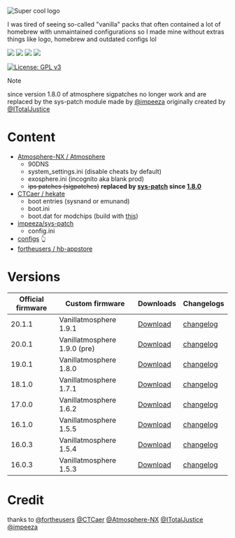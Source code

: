 ![Super cool logo](https://github.com/pinokaille/Vanillatmosphere/blob/main/assets/banner.png?raw=true)

I was tired of seeing so-called "vanilla" packs that often contained a lot of homebrew with unmaintained configurations so I made mine without extras things like logo, homebrew and outdated configs lol

![](https://img.shields.io/github/v/release/Atmosphere-NX/Atmosphere?color=pink&label=atmosphere&style=flat-square)
![](https://img.shields.io/github/v/release/CTCaer/Hekate?color=pink&label=hekate&style=flat-square)
![](https://img.shields.io/github/v/release/fortheusers/hb-appstore?color=pink&label=hb-appstore&style=flat-square)
![](https://img.shields.io/github/v/release/impeeza/sys-patch?color=pink&label=sys-patch&style=flat-square)

[![License: GPL v3](https://img.shields.io/badge/License-GPLv3-blue.svg)](https://www.gnu.org/licenses/gpl-3.0)

> [!NOTE]
> since version 1.8.0 of atmosphere sigpatches no longer work and are replaced by the sys-patch module made by [@impeeza](https://github.com/impeeza/) originally created by [@ITotalJustice](https://github.com/ITotalJustice)


Content
=====
- [Atmosphere-NX /
Atmosphere](https://github.com/Atmosphere-NX/Atmosphere)
  * 90DNS
  * system_settings.ini (disable cheats by default)
  * exosphere.ini (incognito aka blank prod)
  * ~~ips patches (sigpatches)~~ **replaced by [sys-patch](https://github.com/impeeza/sys-patch) since [1.8.0](https://github.com/Atmosphere-NX/Atmosphere/releases/tag/1.8.0-prerelease)**
- [CTCaer /
hekate](https://github.com/CTCaer/hekate)
  * boot entries (sysnand or emunand)
  * boot.ini
  * boot.dat for modchips (build with [this](https://github.com/mlemiam/Vanillatmosphere/blob/main/scripts/tx_custom_boot.py))
- [impeeza/sys-patch](https://github.com/impeeza/sys-patch) 
  * config.ini
- [configs](https://github.com/pinokaille/Vanillatmosphere/tree/main/configs) 👆
- [fortheusers /
hb-appstore ](https://github.com/fortheusers/hb-appstore)

Versions
=====
| Official firmware | Custom firmware | Downloads | Changelogs |
| ------------------|-----------------| ----------| ---------- |
| 20.1.1   | Vanillatmosphere 1.9.1 |[Download](https://github.com/mlemiam/Vanillatmosphere/releases/tag/1.9.1)| [changelog](https://github.com/Atmosphere-NX/Atmosphere/releases/tag/1.9.1) |
| 20.0.1  | Vanillatmosphere 1.9.0 (pre) |[Download](https://github.com/mlemiam/Vanillatmosphere/releases/tag/1.9.0-prerelease)| [changelog](https://github.com/Atmosphere-NX/Atmosphere/releases/tag/1.9.0-prerelease) |
| 19.0.1  | Vanillatmosphere 1.8.0  |[Download](https://github.com/mlemiam/Vanillatmosphere/releases/tag/1.8.0-prerelease)| [changelog](https://github.com/Atmosphere-NX/Atmosphere/releases/tag/1.8.0-prerelease) |
| 18.1.0  | Vanillatmosphere 1.7.1 |[Download](https://github.com/mlemiam/Vanillatmosphere/releases/tag/1.7.1)| [changelog](https://github.com/Atmosphere-NX/Atmosphere/releases/tag/1.7.1) |
| 17.0.0  | Vanillatmosphere 1.6.2 |[Download](https://github.com/mlemiam/Vanillatmosphere/releases/tag/1.6.2)| [changelog](https://github.com/Atmosphere-NX/Atmosphere/releases/tag/1.6.2) |
| 16.1.0  | Vanillatmosphere 1.5.5 |[Download](https://github.com/mlemiam/Vanillatmosphere/releases/tag/1.5.5)| [changelog](https://github.com/Atmosphere-NX/Atmosphere/releases/tag/1.5.5) |
| 16.0.3  | Vanillatmosphere 1.5.4 |[Download](https://github.com/mlemiam/Vanillatmosphere/releases/tag/1.5.4)| [changelog](https://github.com/Atmosphere-NX/Atmosphere/releases/tag/1.5.4) |
| 16.0.3  | Vanillatmosphere 1.5.3 |[Download](https://github.com/mlemiam/Vanillatmosphere/releases/tag/1.5.3)| [changelog](https://github.com/Atmosphere-NX/Atmosphere/releases/tag/1.5.3) |

Credit
=====
thanks to [@fortheusers](https://github.com/fortheusers) [@CTCaer](https://github.com/CTCaer) [@Atmosphere-NX](https://github.com/Atmosphere-NX) [@ITotalJustice](https://github.com/ITotalJustice) [@impeeza](https://github.com/impeeza/)
